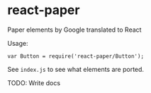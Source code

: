react-paper
===========

Paper elements by Google translated to React

Usage:

`var Button = require('react-paper/Button');`

See `index.js` to see what elements are ported.

TODO: Write docs
